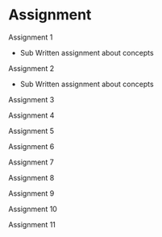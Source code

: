 # Assignment

Assignment 1

  * Sub Written assignment about concepts


Assignment 2
   * Sub Written assignment about concepts


Assignment 3

Assignment 4

Assignment 5

Assignment 6

Assignment 7

Assignment 8

Assignment 9

Assignment 10

Assignment 11
